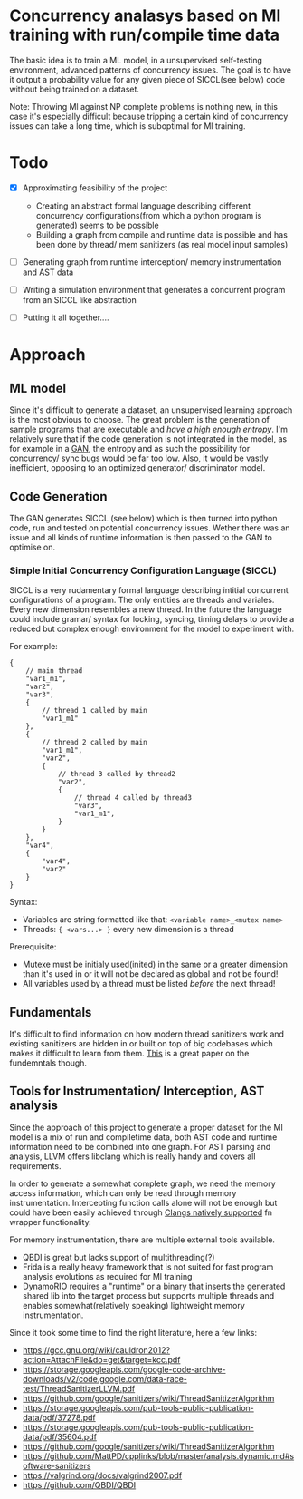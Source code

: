 # Concurrency analasys based on Ml training with run/compile time data 

The basic idea is to train a ML model, in a unsupervised self-testing environment, advanced patterns of concurrency issues. The goal is to have it output a probability value for any given piece of SICCL(see below) code without being trained on a dataset.

Note: Throwing Ml against NP complete problems is nothing new, in this case it's especially difficult because tripping a certain kind of concurrency issues can take a long time, which is suboptimal for Ml training.

# Todo

- [x] Approximating feasibility of the project
	- Creating an abstract formal language describing different concurrency configurations(from which a python program is generated) seems to be possible
	- Building a graph from compile and runtime data is possible and has been done by thread/ mem sanitizers (as real model input samples)
- [ ] Generating graph from runtime interception/ memory instrumentation and AST data
- [ ] Writing a simulation environment that generates a concurrent program from an SICCL like abstraction
- [ ] Putting it all together....


# Approach

## ML model

Since it's difficult to generate a dataset, an unsupervised learning approach is the most obvious to choose. The great problem is the generation of sample programs that are executable and *have a high enough entropy*. I'm relatively sure that if the code generation is not integrated in the model, as for example in a [GAN](https://de.wikipedia.org/wiki/Generative_Adversarial_Networks), the entropy and as such the possibility for concurrency/ sync bugs would be far too low. Also, it would be vastly inefficient, opposing to an optimized generator/ discriminator model.

## Code Generation

The GAN generates SICCL (see below) which is then turned into python code, run and tested on potential concurrency issues. Wether there was an issue and all kinds of runtime information is then passed to the GAN to optimise on.

### Simple Initial Concurrency Configuration Language (SICCL)

SICCL is a very rudamentary formal language describing intitial concurrent configurations of a program. 
The only entities are threads and variales. Every new dimension resembles a new thread. 
In the future the language could include gramar/ syntax for locking, syncing, timing delays to provide a reduced but complex enough environment for the model to experiment with.

For example:
```
{
	// main thread
	"var1_m1",
	"var2",
	"var3",
	{
		// thread 1 called by main
		"var1_m1"
	},
	{
		// thread 2 called by main
		"var1_m1",
		"var2",
		{
			// thread 3 called by thread2
			"var2",
			{
				// thread 4 called by thread3
				"var3",
				"var1_m1",
			}
		}
	},
	"var4",
	{
		"var4", 
		"var2"
	}
}
```
Syntax:
- Variables are string formatted like that: `<variable name>_<mutex name>`
- Threads: `{ <vars...> }` every new dimension is a thread

Prerequisite: 
- Mutexe must be initialy used(inited) in the same or a greater dimension than it's used in or it will not be declared as global and not be found!
- All variables used by a thread must be listed *before* the next thread!

## Fundamentals

It's difficult to find information on how modern thread sanitizers work and existing sanitizers are hidden in or built on top of big codebases which makes it difficult to learn from them. [This](https://static.googleusercontent.com/media/research.google.com/de//pubs/archive/35604.pdf) is a great paper on the fundemntals though.

## Tools for Instrumentation/ Interception, AST analysis

Since the approach of this project to generate a proper dataset for the Ml model is a mix of run and compiletime data, both AST code and runtime information need to be combined into one graph.
For AST parsing and analysis, LLVM offers libclang which is really handy and covers all requirements. 

In order to generate a somewhat complete graph, we need the memory access information, which can only be read through memory instrumentation.
Intercepting function calls alone will not be enough but could have been easily achieved through [Clangs natively supported](https://maskray.me/blog/2023-01-08-all-about-sanitizer-interceptors) fn wrapper functionality. 

For memory instrumentation, there are multiple external tools available.
- QBDI is great but lacks support of multithreading(?)
- Frida is a really heavy framework that is not suited for fast program analysis evolutions as required for Ml training
- DynamoRIO requires a "runtime" or a binary that inserts the generated shared lib into the target process but supports multiple threads and enables somewhat(relatively speaking) lightweight memory instrumentation.

Since it took some time to find the right literature, here a few links:
- https://gcc.gnu.org/wiki/cauldron2012?action=AttachFile&do=get&target=kcc.pdf
- https://storage.googleapis.com/google-code-archive-downloads/v2/code.google.com/data-race-test/ThreadSanitizerLLVM.pdf
- https://github.com/google/sanitizers/wiki/ThreadSanitizerAlgorithm
- https://storage.googleapis.com/pub-tools-public-publication-data/pdf/37278.pdf
- https://storage.googleapis.com/pub-tools-public-publication-data/pdf/35604.pdf
- https://github.com/google/sanitizers/wiki/ThreadSanitizerAlgorithm
- https://github.com/MattPD/cpplinks/blob/master/analysis.dynamic.md#software-sanitizers
- https://valgrind.org/docs/valgrind2007.pdf
- https://github.com/QBDI/QBDI

